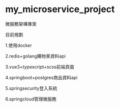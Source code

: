 # my_microservice_project
<p>微服務架構專案</p>
<p>目前規劃</p>
<p>1.使用docker</p>
<p>2.redis+golang購物車資料api</p>
<p>3.vue3+typescript+scss前端頁面</p>
<p>4.springboot+postgres商品資料api</p>
<p>5.springsecurity登入系統</p>
<p>6.springcloud管理微服務</p>
